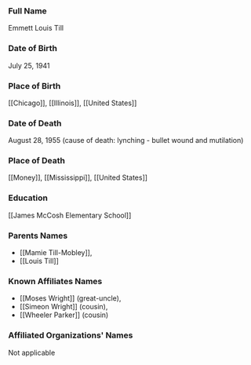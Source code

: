 
### Full Name

Emmett Louis Till

### Date of Birth

July 25, 1941

### Place of Birth

[[Chicago]], [[Illinois]], [[United States]]

### Date of Death

August 28, 1955 (cause of death: lynching - bullet wound and mutilation)

### Place of Death

[[Money]], [[Mississippi]], [[United States]]

### Education

[[James McCosh Elementary School]]

### Parents Names

- [[Mamie Till-Mobley]],
- [[Louis Till]]

### Known Affiliates Names

- [[Moses Wright]] (great-uncle),
- [[Simeon Wright]] (cousin),
- [[Wheeler Parker]] (cousin)

### Affiliated Organizations' Names

Not applicable